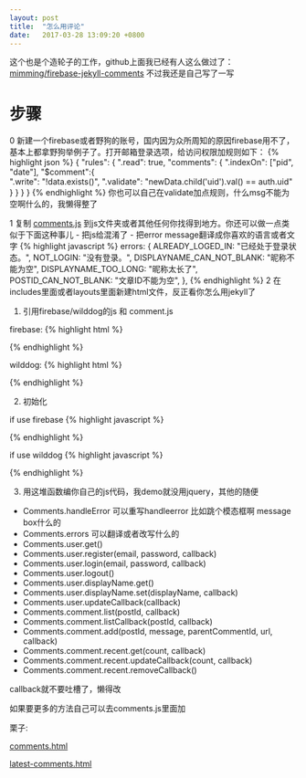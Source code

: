 ```yaml
---
layout: post
title:  "怎么用评论"
date:   2017-03-28 13:09:20 +0800
---
```

这个也是个造轮子的工作，github上面我已经有人这么做过了： [mimming/firebase-jekyll-comments](https://github.com/mimming/firebase-jekyll-comments) 不过我还是自己写了一写

# 步骤 #
0 新建一个firebase或者野狗的账号，国内因为众所周知的原因firebase用不了，基本上都拿野狗举例子了。打开邮箱登录选项，给访问权限加规则如下：
{% highlight json %}
{
  "rules": {
    ".read": true,
        "comments": {
            ".indexOn": ["pid", "date"],
            "$comment":{              
              ".write": "!data.exists()",
              ".validate": "newData.child('uid').val() == auth.uid"              
            }
        }
    }
}
{% endhighlight %}
你也可以自己在validate加点规则，什么msg不能为空啊什么的，我懒得整了

1 复制 [comments.js](https://github.com/JiYouMCC/jekyll-firebase-comments/blob/master/js/comments.js) 到js文件夹或者其他任何你找得到地方。你还可以做一点类似于下面这种事儿
    - 把js给混淆了
    - 把error message翻译成你喜欢的语言或者文字
{% highlight javascript %}
errors: {
    ALREADY_LOGED_IN: "已经处于登录状态。",
    NOT_LOGIN: "没有登录。",
    DISPLAYNAME_CAN_NOT_BLANK: "昵称不能为空",
    DISPLAYNAME_TOO_LONG: "昵称太长了",
    POSTID_CAN_NOT_BLANK: "文章ID不能为空",
},
{% endhighlight %}
2 在includes里面或者layouts里面新建html文件，反正看你怎么用jekyll了

1) 引用firebase/wilddog的js 和 comment.js

firebase:
{% highlight html %}
<script src="https://www.gstatic.com/firebasejs/3.7.3/firebase.js"></script>
<script src="{{ site.baseurl }}/js/comments.min.js"></script>
{% endhighlight %}

wilddog:
{% highlight html %}
<script src="https://cdn.wilddog.com/sdk/js/2.5.2/wilddog.js"></script>
<script src="{{ site.baseurl }}/js/comments.min.js"></script>
{% endhighlight %}

2) 初始化

if use firebase
{% highlight javascript %}
<script type="text/javascript">
  //firebase
  var config = {
    apiKey: "*******",
    authDomain: "*******.firebaseapp.com",
    databaseURL: "https://*******.firebaseio.com",
    storageBucket: "*******.appspot.com",
    messagingSenderId: "*******"
  };
  Comments.init("firebase",config);
</script>
{% endhighlight %}

if use wilddog
{% highlight javascript %}
<script type="text/javascript">
  //Wilddog
  var config = {
    authDomain: "*******.wilddog.com",
    syncURL: "https://*******.wilddogio.com"
  };
  Comments.init("wilddog",config);
</script>
{% endhighlight %}

3) 用这堆函数编你自己的js代码，我demo就没用jquery，其他的随便

- Comments.handleError 可以重写handleerror 比如跳个模态框啊 message box什么的
- Comments.errors 可以翻译或者改写什么的
- Comments.user.get()
- Comments.user.register(email, password, callback)
- Comments.user.login(email, password, callback)
- Comments.user.logout()
- Comments.user.displayName.get()
- Comments.user.displayName.set(displayName, callback)
- Comments.user.updateCallback(callback)
- Comments.comment.list(postId, callback)
- Comments.comment.listCallback(postId, callback)
- Comments.comment.add(postId, message, parentCommentId, url, callback)
- Comments.comment.recent.get(count, callback)
- Comments.comment.recent.updateCallback(count, callback)
- Comments.comment.recent.removeCallback()

callback就不要吐槽了，懒得改

如果要更多的方法自己可以去comments.js里面加

栗子:

[comments.html](https://github.com/JiYouMCC/jekyll-firebase-comments/blob/master/docs/_includes/comments.html)

[latest-comments.html](https://github.com/JiYouMCC/jekyll-firebase-comments/blob/master/docs/_includes/latest-comments.html)





